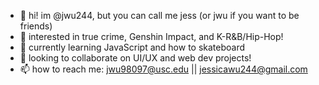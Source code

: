 - 👋 hi! im @jwu244, but you can call me jess (or jwu if you want to be friends)
- 👀 interested in true crime, Genshin Impact, and K-R&B/Hip-Hop!
- 🌱 currently learning JavaScript and how to skateboard
- 💞️ looking to collaborate on UI/UX and web dev projects!
- 📫 how to reach me: <jwu98097@usc.edu> || <jessicawu244@gmail.com>

<!---
jwu244/jwu244 is a ✨ special ✨ repository because its `README.md` (this file) appears on your GitHub profile.
You can click the Preview link to take a look at your changes.
--->
